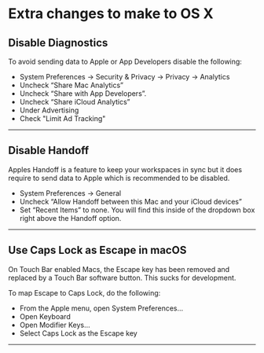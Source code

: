 # Extra changes to make to OS X


## Disable Diagnostics
To avoid sending data to Apple or App Developers disable the following:

* System Preferences → Security & Privacy → Privacy → Analytics
* Uncheck “Share Mac Analytics”
* Uncheck “Share with App Developers”.
* Uncheck “Share iCloud Analytics”
* Under Advertising
* Check "Limit Ad Tracking"

---

## Disable Handoff
Apples Handoff is a feature to keep your workspaces in sync but it does require to send data to Apple which is recommended to be disabled.

* System Preferences → General
* Uncheck “Allow Handoff between this Mac and your iCloud devices”
* Set “Recent Items” to none. You will find this inside of the dropdown box right above the Handoff option.

---

## Use Caps Lock as Escape in macOS
On Touch Bar enabled Macs, the Escape key has been removed and replaced by a Touch Bar software button. This sucks for development.

To map Escape to Caps Lock, do the following:

* From the Apple menu, open System Preferences…
* Open Keyboard
* Open Modifier Keys…
* Select Caps Lock as the Escape key

---
